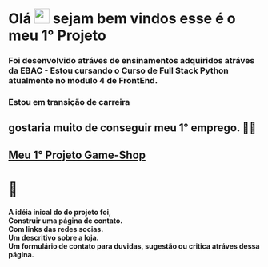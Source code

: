 <h1 align="left">Olá <img src="https://raw.githubusercontent.com/kaueMarques/kaueMarques/master/hi.gif" height="30px"> sejam bem vindos esse é o meu  1° Projeto</h1>


<h3> Foi desenvolvido atráves de ensinamentos adquiridos atráves da EBAC - Estou cursando o Curso de Full Stack Python atualmente no modulo 4 de FrontEnd.</h3> 
<h3> Estou em transição de carreira <h2> gostaria muito de conseguir meu 1° emprego. 👨‍💻<h2>  


  
 [Meu 1° Projeto Game-Shop](https://1-projeto-game-shop.vercel.app/) 


<h1>📝</h1>
<h4> A idéia inical do  do projeto foi,<br> 
Construir uma página de contato.<br>
Com links das redes socias.<br>
Um descritivo  sobre a loja.<br>
Um formulário de contato para duvidas, sugestão ou critica  atráves dessa página. 
